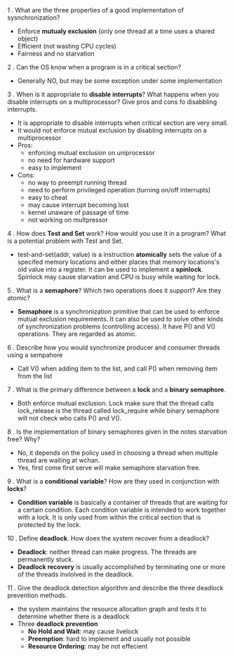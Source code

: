 1 . What are the three properties of a good implementation of sysnchronization?

- Enforce **mutualy exclusion** (only one thread at a time uses a shared object)
- Efficient (not wasting CPU cycles)
- Fairness and no starvation

2 . Can the OS know when a program is in a critical section?

- Generally NO, but may be some exception under some implementation

3 . When is it appropriate to **disable interrupts**? What happens when you disable interrupts on a multiprocessor? Give pros and cons fo disabbling interrupts.

- It is appropriate to disable interrupts when critical section are very small.
- It would not enforce mutual exclusion by disabling interrupts on a multiprocessor
- Pros:
   - enforcing mutual exclusion on uniprocessor
   - no need for hardware support
   - easy to implement
- Cons:
   - no way to preempt running thread
   - need to perform privileged operation (turning on/off interrupts)
   - easy to cheat
   - may cause interrupt becoming lost
   - kernel unaware of passage of time
   - not working on multpressor

4 . How does **Test and Set** work? How would you use it in a program? What is a potential problem with Test and Set.

- test-and-set(addr, value) is a instruction **atomically** sets the value of a specifed memory locations and either places that memory locations's old value into a register. It can be used to implement a **spinlock**. Spinlock may cause starvation and CPU is busy while waiting for lock.

5 . What is a **semaphore**? Which two operations does it support? Are they atomic?

- **Semaphore** is a synchronization primitive that can be used to enforce mutual exclusion requirements. It can also be used to solve other kinds of synchronization problems (controlling access). It have P() and V() operations. They are regarded as atomic.

6 . Describe how you would synchronize producer and consumer threads using a sempahore

- Call V() when adding item to the list, and call P() when removing item from the list

7 . What is the primary difference between a **lock** and a **binary semaphore**.

- Both enforce mutual exclusion. Lock make sure that the thread calls lock\_release is the thread called lock\_require while binary semaphore will not check who calls P() and V().

8 . Is the implementation of binary semaphores given in the notes starvation free? Why?

- No, it depends on the policy used in choosing a thread when multiple thread are waiting at wchan. 
- Yes, first come first serve will make semaphore starvation free.

9 . What is a **conditional variable**? How are they used in conjunction with **locks**?

- **Condition variable** is basically a container of  threads that are waiting for a certain condition. Each condition variable is intended to work together with a lock. It is only used from within the critical section that is protected by the lock.

10 . Define **deadlock**. How does the system recover from a deadlock?

- **Deadlock**: neither thread can make progress. The threads are permanently stuck.
- **Deadlock recovery** is usually accomplished by terminating one or more of the threads invlolved in the deadlock.

11 . Give the deadlock detection algorithm and describe the three deadlock prevention methods.

- the system maintains the resource allocation graph and tests it to determine whether there is a deadlock
- Three **deadlock prevention**
   - **No Hold and Wait**: may cause livelock
   - **Preemption**:  hard to implement and usually not possible
   - **Resource Ordering**: may be not effecient